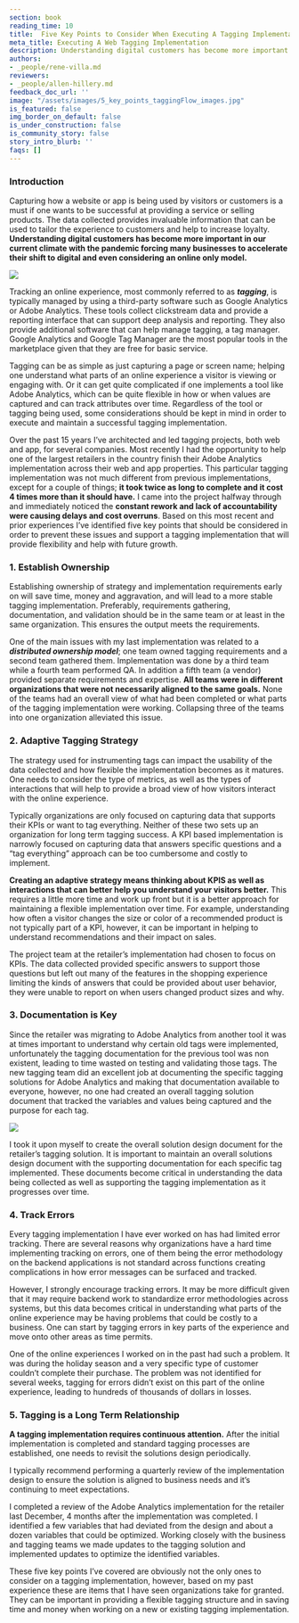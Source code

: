 ```yaml
---
section: book
reading_time: 10
title:  Five Key Points to Consider When Executing A Tagging Implementation
meta_title: Executing A Web Tagging Implementation
description: Understanding digital customers has become more important in our current climate with the pandemic forcing many businesses to accelerate their shift to digital and even considering an online only model.
authors:
- _people/rene-villa.md
reviewers:
- _people/allen-hillery.md
feedback_doc_url: ''
image: "/assets/images/5_key_points_taggingFlow_images.jpg"
is_featured: false
img_border_on_default: false
is_under_construction: false
is_community_story: false
story_intro_blurb: ''
faqs: []
---
```


### Introduction

Capturing how a website or app is being used by visitors or customers is a must if one wants to be successful at providing a service or selling products.  The data collected provides invaluable information that can be used to tailor the experience to customers and help to increase loyalty.  **Understanding digital customers has become more important in our current climate with the pandemic forcing many businesses to accelerate their shift to digital and even considering an online only model.**

![](/assets/images/5_key_points_Sampletag_images.png)

Tracking an online experience, most commonly referred to as ***tagging***, is typically managed by using a third-party software such as Google Analytics or Adobe Analytics. These tools collect clickstream data and provide a reporting interface that can support deep analysis and reporting.  They also provide additional software that can help manage tagging, a tag manager. Google Analytics and Google Tag Manager are the most popular tools in the marketplace given that they are free for basic service.

Tagging can be as simple as just capturing a page or screen name; helping one understand what parts of an online experience a visitor is viewing or engaging with.  Or it can get quite complicated if one implements a tool like Adobe Analytics, which can be quite flexible in how or when values are captured and can track attributes over time.  Regardless of the tool or tagging being used, some considerations should be kept in mind in order to execute and maintain a successful tagging implementation.

Over the past 15 years I’ve architected and led tagging projects, both web and app, for several companies.  Most recently I had the opportunity to help one of the largest retailers in the country finish their Adobe Analytics implementation across their web and app properties.  This particular tagging implementation was not much different from previous implementations, except for a couple of things; **it took twice as long to complete and it cost 4 times more than it should have.**  I came into the project halfway through and immediately noticed the **constant rework and lack of accountability were causing delays and cost overruns**. Based on this most recent and prior experiences I’ve identified five key points that should be considered in order to prevent these issues and support a tagging implementation that will provide flexibility and help with future growth.

### 1. Establish Ownership 
Establishing ownership of strategy and implementation requirements early on will save time, money and aggravation, and will lead to a more stable tagging implementation. Preferably, requirements gathering, documentation, and validation should be in the same team or at least in the same organization. This ensures the output meets the requirements.

One of the main issues with my last implementation was related to a ***distributed ownership model***; one team owned tagging requirements and a second team gathered them.  Implementation was done by a third team while a fourth team performed QA.  In addition a fifth team (a vendor) provided separate requirements and expertise. **All teams were in different organizations that were not necessarily aligned to the same goals.**  None of the teams had an overall view of what had been completed or what parts of the tagging implementation were working.  Collapsing three of the teams into one organization alleviated this issue.

### 2. Adaptive Tagging Strategy
The strategy used for instrumenting tags can impact the usability of the data collected and how flexible the implementation becomes as it matures. One needs to consider the type of metrics, as well as the types of interactions that will help to provide a broad view of how visitors interact with the online experience. 

Typically organizations are only focused on capturing data that supports their KPIs or want to tag everything.  Neither of these two sets up an organization for long term tagging success.  A KPI based implementation is narrowly focused on capturing data that answers specific questions and a “tag everything” approach can be too cumbersome and costly to implement.   

**Creating an adaptive strategy means thinking about KPIS as well as interactions that can better help you understand your visitors better.** This requires a little more time and work up front but it is a better approach for maintaining a flexible implementation over time.  For example, understanding how often a visitor changes the size or color of a recommended product is not typically part of a KPI, however, it can be important in helping to understand recommendations and their impact on sales.

The project team at the retailer’s implementation had chosen to focus on KPIs.  The data collected provided specific answers to support those questions but left out many of the features in the shopping experience limiting the kinds of answers that could be provided about user behavior, they were unable to report on when users changed product sizes and why.
	
### 3. Documentation is Key
Since the retailer was migrating to Adobe Analytics from another tool it was at times important to understand why certain old tags were implemented, unfortunately the tagging documentation for the previous tool was non existent, leading to time wasted on testing and validating those tags. 
The new tagging team did an excellent job at documenting the specific tagging solutions for Adobe Analytics and making that documentation available to everyone, however, no one had created an overall tagging solution document that tracked the variables and values being captured and the purpose for each tag.

![](/assets/images/5_key_points_DesDoc_images.png)

I took it upon myself to create the overall solution design document for the retailer’s tagging solution.  It is important to maintain an overall solutions design document with the supporting documentation for each specific tag implemented.  These documents become critical in understanding the data being collected as well as supporting the tagging implementation as it progresses over time.

### 4. Track Errors
Every tagging implementation I have ever worked on has had limited error tracking. There are several reasons why organizations have a hard time implementing tracking on errors, one of them being the error methodology on the backend applications is not standard across functions creating complications in how error messages can be surfaced and tracked.

However, I strongly encourage tracking errors.  It may be more difficult given that it may require backend work to standardize  error methodologies across systems, but this data becomes critical in understanding what parts of the online experience may be having problems that could be costly to a business.  One can start by tagging errors in key parts of the experience and move onto other areas as time permits. 

One of the online experiences I worked on in the past had such a problem.  It was during the holiday season and a very specific type of customer couldn’t complete their purchase.  The problem was not identified for several weeks, tagging for errors didn’t exist on this part of the online experience, leading to hundreds of thousands of dollars in losses.

### 5. Tagging is a Long Term Relationship
**A tagging implementation requires continuous attention.**  After the initial implementation is completed and standard tagging processes are established, one needs to revisit the solutions design periodically.  

I typically recommend performing a quarterly review of the implementation design to ensure the solution is aligned to business needs and it’s continuing to meet expectations.  

I completed a review of the Adobe Analytics implementation for the retailer last December, 4 months after the implementation was completed. I identified a few variables that had deviated from the design and about a dozen variables that could be optimized.  Working closely with the business and tagging teams we made updates to the tagging solution and implemented updates to optimize the identified variables.

These five key points I’ve covered are obviously not the only ones to consider on a tagging implementation, however, based on my past experience these are items that I have seen organizations take for granted. They can be important in providing a flexible tagging structure and in saving time and money when working on a new or existing tagging implementation.

